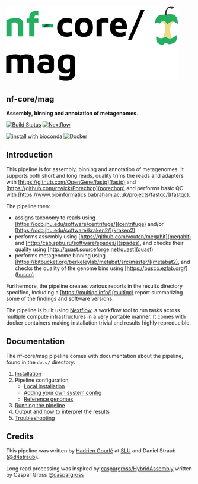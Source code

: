 # ![mag](https://raw.githubusercontent.com/nf-core/mag/master/docs/images/mag_logo.png)

## nf-core/mag

**Assembly, binning and annotation of metagenomes**.

[![Build Status](https://travis-ci.com/nf-core/mag.svg?branch=master)](https://travis-ci.com/nf-core/mag)
[![Nextflow](https://img.shields.io/badge/nextflow-%E2%89%A50.32.0-brightgreen.svg)](https://www.nextflow.io/)

[![install with bioconda](https://img.shields.io/badge/install%20with-bioconda-brightgreen.svg)](http://bioconda.github.io/)
[![Docker](https://img.shields.io/docker/automated/nfcore/mag.svg)](https://hub.docker.com/r/nfcore/mag)

## Introduction

This pipeline is for assembly, binning and annotation of metagenomes.
It supports both short and long reads, quality trims the reads and adapters with [https://github.com/OpenGene/fastp](fastp) and [https://github.com/rrwick/Porechop](porechop) and performs basic QC with [https://www.bioinformatics.babraham.ac.uk/projects/fastqc/](fastqc).

The pipeline then:

- assigns taxonomy to reads using [https://ccb.jhu.edu/software/centrifuge/](centrifuge) and/or [https://ccb.jhu.edu/software/kraken2/](kraken2)
- performs assembly using [https://github.com/voutcn/megahit](megahit) and [http://cab.spbu.ru/software/spades/](spades), and checks their quality using [http://quast.sourceforge.net/quast](quast)
- performs metagenome binning using [https://bitbucket.org/berkeleylab/metabat/src/master/](metabat2), and checks the quality of the genome bins using [https://busco.ezlab.org/](busco)

Furthermore, the pipeline creates various reports in the results directory specified, including a [https://multiqc.info/](multiqc) report summarizing some of the findings and software versions.

The pipeline is built using [Nextflow](https://www.nextflow.io), a workflow tool to run tasks across multiple compute infrastructures in a very portable manner. It comes with docker containers making installation trivial and results highly reproducible.

## Documentation

The nf-core/mag pipeline comes with documentation about the pipeline, found in the `docs/` directory:

1. [Installation](https://nf-co.re/usage/installation)
2. Pipeline configuration
   - [Local installation](https://nf-co.re/usage/local_installation)
   - [Adding your own system config](https://nf-co.re/usage/adding_own_config)
   - [Reference genomes](https://nf-co.re/usage/reference_genomes)
3. [Running the pipeline](docs/usage.md)
4. [Output and how to interpret the results](docs/output.md)
5. [Troubleshooting](https://nf-co.re/usage/troubleshooting)

## Credits

This pipeline was written by [Hadrien Gourlé](https://hadriengourle.com) at [SLU](https://slu.se) and Daniel Straub ([@d4straub](https://github.com/d4straub)).

Long read processing was inspired by [caspargross/HybridAssembly](https://github.com/caspargross/HybridAssembly) written by Caspar Gross [@caspargross](https://github.com/caspargross)
